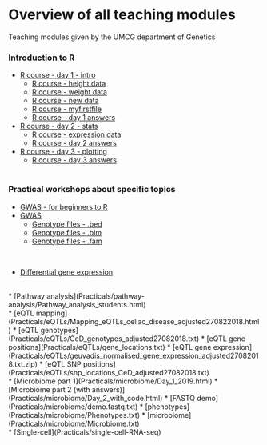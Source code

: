 # Overview of all teaching modules

Teaching modules given by the UMCG department of Genetics

### Introduction to R
* [R course - day 1 - intro](R-course/R_day1_intro.html)
	* [R course - height data](R-course/data/height.Rdata)
	* [R course - weight data](R-course/data/weight.Rdata)
	* [R course - new data](R-course/data/newdata.Rdata)
	* [R course - myfirstfile](R-course/data/myfirstfile.txt)
	* [R course - day 1 answers](R-course/R_day1_intro_with_answers.html)
* [R course - day 2 - stats](R-course/R_day2_stats.html)
	* [R course - expression data](R-course/data/BigData_backup_GM12878-IL21.csv)
	* [R course - day 2 answers](R-course/R_day2_stats_answers.html)
* [R course - day 3 - plotting](R-course/R_day3_plotting.html)
	* [R course - day 3 answers](R-course/R_day3_plotting_answers.html)
<br><br>

### Practical workshops about specific topics
* [GWAS - for beginners to R](Practicals/GWAS/gwas_tutorial_2019_easy.html)
* [GWAS](Practicals/GWAS/gwas_tutorial_2019.html)
	* [Genotype files - .bed](Practicals/GWAS/celiac_gwas/celiac_gwas.bed)
	* [Genotype files - .bim](Practicals/GWAS/celiac_gwas/celiac_gwas.bim)
	* [Genotype files - .fam](Practicals/GWAS/celiac_gwas/celiac_gwas.fam)

<!--
	* [GWAS answers](Practicals/GWAS/gwas_tutorial_2019_answers.html)
	* [Slides](Practicals/GWAS/20191106_AnniqueClaringbould_eQTL.pptx)
-->
<br>

* [Differential gene expression](Practicals/differential-expression/rnaseq_diff_expr_student.html)

<!--	
	* [Differential gene expression answers](Practicals/differential-expression/rnaseq_diff_expr.html)
-->
<br>
* [Pathway analysis](Practicals/pathway-analysis/Pathway_analysis_students.html)
<!--
	* [Pathway analysis answers](Practicals/pathway-analysis/Pathway_analysis.html)
-->
<br>
* [eQTL mapping](Practicals/eQTLs/Mapping_eQTLs_celiac_disease_adjusted270822018.html)
	* [eQTL genotypes](Practicals/eQTLs/CeD_genotypes_adjusted27082018.txt)
	* [eQTL gene positions](Practicals/eQTLs/gene_locations.txt)
	* [eQTL gene expression](Practicals/eQTLs/geuvadis_normalised_gene_expression_adjusted27082018.txt.zip)
	* [eQTL SNP positions](Practicals/eQTLs/snp_locations_CeD_adjusted27082018.txt)
<!--
	* [eQTL answers](Practicals/eQTLs/Mapping_eQTLs_celiac_disease_answers_adjusted27082018.html)
-->
<br>
* [Microbiome part 1](Practicals/microbiome/Day_1_2019.html)
<!--
	* [Microbiome part 1 answers](Practicals/microbiome/Day_1_with_code_2019.html)
-->
* [Microbiome part 2 (with answers)](Practicals/microbiome/Day_2_with_code.html)
	* [FASTQ demo](Practicals/microbiome/demo.fastq.txt)
	* [phenotypes](Practicals/microbiome/Phenotypes.txt)
	* [microbiome](Practicals/microbiome/Microbiome.txt)
<br>
* [Single-cell](Practicals/single-cell-RNA-seq)

<!--
* [Differential expression](Practicals/differential-expression/rnaseq_practical1.html) !NB 2 versions
* [Pathway analysis](Practicals/pathway-analysis/Pathway_analysis_students.html) !NB bonus exercise
	* [Slides](Practicals/pathway-analysis/Pathway_analysis.pptx) 
	* [Answers](Practicals/pathway-analysis/Pathway_analysis.html)
* [Co-expression analysis](Practicals/co-expression/CoExpression_Tutorial.html)
	* [Answers](Practicals/co-expression/Rcommancs_Tutorial.html)
-->
